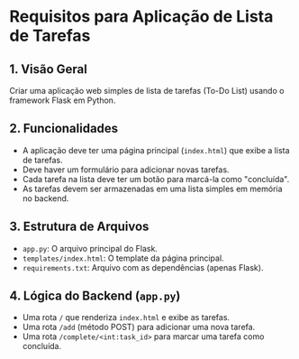# Requisitos para Aplicação de Lista de Tarefas

## 1. Visão Geral

Criar uma aplicação web simples de lista de tarefas (To-Do List) usando o framework Flask em Python.

## 2. Funcionalidades

- A aplicação deve ter uma página principal (`index.html`) que exibe a lista de tarefas.
- Deve haver um formulário para adicionar novas tarefas.
- Cada tarefa na lista deve ter um botão para marcá-la como "concluída".
- As tarefas devem ser armazenadas em uma lista simples em memória no backend.

## 3. Estrutura de Arquivos

- `app.py`: O arquivo principal do Flask.
- `templates/index.html`: O template da página principal.
- `requirements.txt`: Arquivo com as dependências (apenas Flask).

## 4. Lógica do Backend (`app.py`)

- Uma rota `/` que renderiza `index.html` e exibe as tarefas.
- Uma rota `/add` (método POST) para adicionar uma nova tarefa.
- Uma rota `/complete/<int:task_id>` para marcar uma tarefa como concluída.
